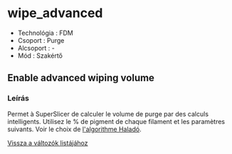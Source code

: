 # wipe\_advanced

* Technológia : FDM
* Csoport : Purge
* Alcsoport : -
* Mód : Szakértő

## Enable advanced wiping volume

### Leírás

Permet à SuperSlicer de calculer le volume de purge par des calculs intelligents. Utilisez le % de pigment de chaque filament et les paramètres suivants. Voir le choix de [ l'algorithme Haladó](wipe_advanced_algo.md).

[Vissza a változók listájához](/)

